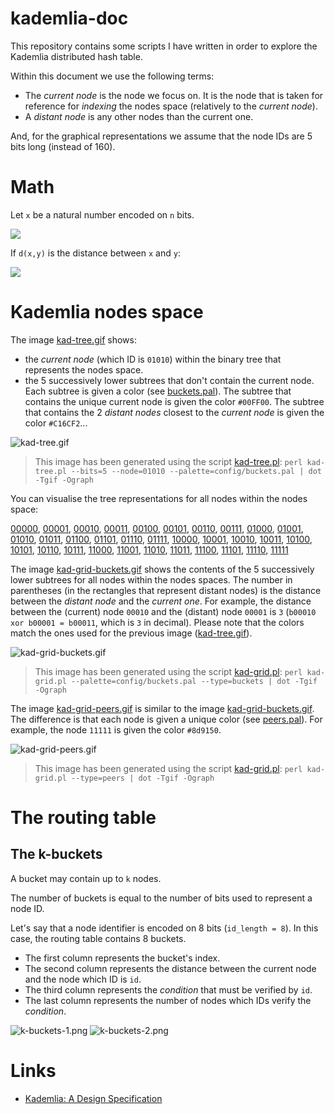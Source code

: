 # kademlia-doc

This repository contains some scripts I have written in order to explore the Kademlia distributed hash table.   

Within this document we use the following terms:
* The _current node_ is the node we focus on. It is the node that is taken for reference for _indexing_ the nodes space
  (relatively to the _current node_).
* A _distant node_ is any other nodes than the current one.

And, for the graphical representations we assume that the node IDs are 5 bits long (instead of 160). 

# Math

Let `x` be a natural number encoded on `n` bits.

![](images/xor-math.png)

If `d(x,y)` is the distance between `x` and `y`:

![](images/distances.png)

# Kademlia nodes space

The image [kad-tree.gif](images/kad-tree.gif) shows:
* the _current node_ (which ID is `01010`) within the binary tree that represents the nodes space.
* the 5 successively lower subtrees that don't contain the current node.
  Each subtree is given a color (see [buckets.pal](scripts/config/buckets.pal)).
  The subtree that contains the unique current node is given the color `#00FF00`.
  The subtree that contains the 2 _distant nodes_ closest to the _current node_ is given the color `#C16CF2`...

![kad-tree.gif](images/kad-tree.gif)

> This image has been generated using the script [kad-tree.pl](scripts/kad-tree.pl): `perl kad-tree.pl --bits=5 --node=01010 --palette=config/buckets.pal | dot -Tgif -Ograph`

You can visualise the tree representations for all nodes within the nodes space:

[00000](images/tree-00000.gif), [00001](images/tree-00001.gif), [00010](images/tree-00010.gif), [00011](images/tree-00011.gif), [00100](images/tree-00100.gif), [00101](images/tree-00101.gif), [00110](images/tree-00110.gif), [00111](images/tree-00111.gif), [01000](images/tree-01000.gif), [01001](images/tree-01001.gif), [01010](images/tree-01010.gif), [01011](images/tree-01011.gif), [01100](images/tree-01100.gif), [01101](images/tree-01101.gif), [01110](images/tree-01110.gif), [01111](images/tree-01111.gif), [10000](images/tree-10000.gif), [10001](images/tree-10001.gif), [10010](images/tree-10010.gif), [10011](images/tree-10011.gif), [10100](images/tree-10100.gif), [10101](images/tree-10101.gif), [10110](images/tree-10110.gif), [10111](images/tree-10111.gif), [11000](images/tree-11000.gif), [11001](images/tree-11001.gif), [11010](images/tree-11010.gif), [11011](images/tree-11011.gif), [11100](images/tree-11100.gif), [11101](images/tree-11101.gif), [11110](images/tree-11110.gif), [11111](images/tree-11111.gif)

The image [kad-grid-buckets.gif](images/kad-grid-buckets.gif) shows the contents of the 5 successively lower subtrees for all nodes within the nodes spaces.
The number in parentheses (in the rectangles that represent distant nodes) is the distance between the _distant node_ and the _current one_.
For example, the distance between the (current) node `00010` and the (distant) node `00001` is `3` (`b00010 xor b00001 = b00011`, which is `3` in decimal). 
Please note that the colors match the ones used for the previous image ([kad-tree.gif](images/kad-tree.gif)).

![kad-grid-buckets.gif](images/kad-grid-buckets.gif)

> This image has been generated using the script [kad-grid.pl](scripts/kad-grid.pl): `perl kad-grid.pl --palette=config/buckets.pal --type=buckets | dot -Tgif -Ograph`

The image [kad-grid-peers.gif](images/kad-grid-peers.gif) is similar to the image [kad-grid-buckets.gif](images/kad-grid-buckets.gif).
The difference is that each node is given a unique color (see [peers.pal](scripts/config/peers.pal)). For example, the node `11111` is given the color `#8d9150`.

![kad-grid-peers.gif](images/kad-grid-peers.gif)

> This image has been generated using the script [kad-grid.pl](scripts/kad-grid.pl): `perl kad-grid.pl --type=peers | dot -Tgif -Ograph`

# The routing table

## The k-buckets

A bucket may contain up to `k` nodes.

The number of buckets is equal to the number of bits used to represent a node ID.

Let's say that a node identifier is encoded on 8 bits (`id_length = 8`). In this case, the routing table contains 8 buckets.

* The first column represents the bucket's index.
* The second column represents the distance between the current node and the node which ID is `id`.
* The third column represents the _condition_ that must be verified by `id`.
* The last column represents the number of nodes which IDs verify the _condition_.

![k-buckets-1.png](images/k-buckets-1.png)
![k-buckets-2.png](images/k-buckets-2.png)

# Links

* [Kademlia: A Design Specification](https://xlattice.sourceforge.net/components/protocol/kademlia/specs.html)

